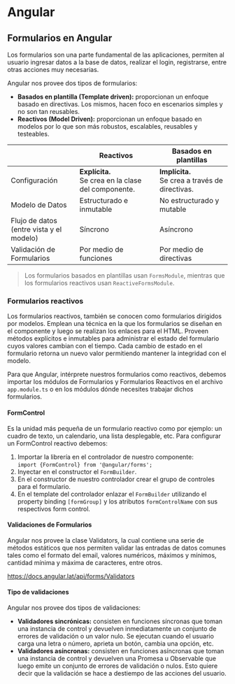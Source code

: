 # Angular

## Formularios en Angular

Los formularios son una parte fundamental de las aplicaciones, permiten al usuario ingresar datos a la base de datos, realizar el login, registrarse, entre otras acciones muy necesarias. 

Angular nos provee dos tipos de formularios:

- **Basados en plantilla (Template driven):** proporcionan un enfoque basado en directivas. Los mismos, hacen foco en escenarios simples y no son tan reusables.
- **Reactivos (Model Driven):** proporcionan un enfoque basado en modelos por lo que son más robustos, escalables, reusables y testeables.

||Reactivos|Basados en plantillas|
|------|--------|----------|
|Configuración|**Explícita.**<br>Se crea en la clase del componente.|**Implícita.**<br>Se crea a través de directivas.|
|Modelo de Datos|Estructurado e inmutable|No estructurado y mutable|
|Flujo de datos<br>(entre vista y el modelo)|Síncrono|Asíncrono|
|Validación de Formularios|Por medio de funciones|Por medio de directivas|

>Los formularios basados en plantillas usan `FormsModule`, mientras que los formularios reactivos usan `ReactiveFormsModule`.

### Formularios reactivos

Los formularios reactivos, también se conocen como formularios dirigidos por modelos. Emplean una técnica en la que los formularios se diseñan en el componente y luego se realizan los enlaces para el HTML. Proveen métodos explícitos e inmutables para administrar el estado del formulario cuyos valores cambian con el tiempo. Cada cambio de estado en el formulario retorna un nuevo valor permitiendo mantener la integridad con el modelo.

Para que Angular, intérprete nuestros formularios como reactivos, debemos importar los módulos de Formularios y Formularios Reactivos en el archivo `app.module.ts` o en los módulos dónde necesites trabajar dichos formularios. 

#### FormControl

Es la unidad más pequeña de un formulario reactivo como por ejemplo: un cuadro de texto, un calendario, una lista desplegable, etc. Para configurar un FormControl reactivo debemos:
1. Importar la librería en el controlador de nuestro componente:<br>
`import {FormControl} from '@angular/forms';`
2. Inyectar en el constructor el `FormBuilder`.
3. En el constructor de nuestro controlador crear el grupo de controles para el formulario.
4. En el template del controlador enlazar el `FormBuilder` utilizando el property binding `[formGroup]` y los atributos `formControlName` con sus respectivos form control.

#### Validaciones de Formularios

Angular nos provee la clase Validators, la cual contiene una serie de métodos estáticos que nos permiten validar las entradas de datos comunes tales como el formato del email, valores numéricos, máximos y mínimos, cantidad mínima y máxima de caracteres, entre otros.

https://docs.angular.lat/api/forms/Validators

#### Tipo de validaciones

Angular nos provee dos tipos de validaciones:
- **Validadores sincrónicas:** consisten en funciones síncronas que toman una instancia de control y devuelven inmediatamente un conjunto de errores de validación o un valor nulo. Se ejecutan cuando el usuario carga una letra o número, aprieta un botón, cambia una opción, etc.
- **Validadores asíncronas:** consisten en funciones asíncronas que toman una instancia de control y devuelven una Promesa u Observable que luego emite un conjunto de errores de validación o nulos. Esto quiere decir que la validación se hace a destiempo de las acciones del usuario.


